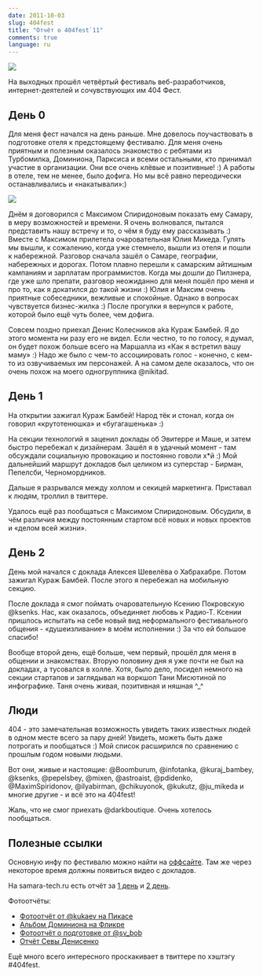 ```yaml
---
date: 2011-10-03
slug: 404fest
title: "Отчёт о 404fest`11"
comments: true
language: ru
---
```


<p><img src="/images/404fest2011/logo.jpg"></p>

На выходных прошёл четвёртый фестиваль веб-разработчиков, интернет-деятелей и
сочувствующих им 404 Фест.

## День 0
  
Для меня фест начался на день раньше. Мне довелось поучаствовать в подготовке
отеля к предстоящему фестивалю. Для меня очень приятным и полезным оказалось
знакомство с ребятами из Турбомилка, Доминиона, Парксиса и всеми остальными,
кто принимал участие в организации. Они все очень клёвые и позитивные! :) А
работы в отеле, тем не менее, было дофига. Но мы всё равно переодически
останавливались и «накатывали»:)

<p><img src="/images/404fest2011/me_preparing.jpg"></p>

Днём я договорился с Максимом Спиридоновым показать ему Самару, в меру
возможностей и времени. Я очень волновался, пытался представить нашу встречу и
то, о чём я буду ему рассказывать :) Вместе с Максимом прилетела
очаровательная Юлия Микеда. Гулять мы вышли, к сожалению, когда уже стемнело,
вышли из отеля и пошли к набережной. Разговор сначала зашёл о Самаре,
географии, набережных и дорогах. Потом плавно перешли к самарским айтишным
кампаниям и зарплатам программистов. Когда мы дошли до Пилзнера, где уже шло
препати, разговор неожиданно для меня пошёл про меня и про то, как я докатился
до такой жизни :) Юлия и Максим очень приятные собеседники, вежливые и
спокойные. Однако в вопросах чувствуется бизнес-жилка :) После прогулки я
вернулся к работе, которой было ещё чуть более, чем дофига.

Совсем поздно приехал Денис Колесников aka Кураж Бамбей. Я до этого момента ни
разу его не видел. Если честно, то по голосу, я думал, он будет похож больше
всего на Маршалла из «Как я встретил вашу маму» :) Надо же было с чем-то
ассоциировать голос - конечно, с кем-то из озвучиваемых им персонажей. А на
самом деле оказалось, что он очень похож на моего одногруппника @nikitad.

## День 1

На открытии зажигал Кураж Бамбей! Народ тёк и стонал, когда он говорил
«крутотенюшка» и «бугагашенька» :)

На секции технологий я заценил доклады об Эвитерре и Маше, и затем быстро
перебежал к дизайнерам. Зашёл я в удачный момент - там обсуждали социальную
провокацию и постоянно говоли х*й :) Мой дальнейший маршрут докладов был
целиком из суперстар - Бирман, Пепелсби, Черномордников.

Дальше я разрывался между холлом и секицей маркетинга. Приставал к людям,
троллил в твиттере.

Удалось ещё раз пообщаться с Максимом Спиридоновым. Обсудили, в чём различия
между постоянным стартом всё новых и новых проектов и «делом всей жизни».

## День 2
  
День мой начался с доклада Алексея Шевелёва о Хабрахабре. Потом зажигал Кураж
Бамбей. После этого я перебежал на мобильную секцию.

После доклада я смог поймать очаровательную Ксению Покровскую @ksenks. Нас,
как оказалось, объединяет любовь к Радио-Т. Ксении пришлось испытать на себе
новый вид неформального фестивального общения - «душеизливание» в моём
исполнении :) За что ей большое спасибо!

Вообще второй день, ещё больше, чем первый, прошёл для меня в общении и
знакомствах. Вторую половину дня я уже почти не был на докладах, а тусовался в
холле. Хотя, было дело, посидел немного на секции стартапов и заглядывал на
воркшоп Тани Мисютиной по инфографике. Таня очень живая, позитивная и няшная
^_^

## Люди

404 - это замечательная возможность увидеть таких известных людей в одном
месте всего за пару дней! Увидеть, можеть быть даже потрогать и пообщаться :)
Мой список расширился по сравнению с прошлым годом новыми людьми.

Вот они, живые и настоящие: @Boomburum, @infotanka, @kuraj_bambey, @ksenks,
@pepelsbey, @mixen, @astroaist, @pdidenko, @MaximSpiridonov, @ilyabirman,
@chikuyonok, @kukutz, @ju_mikeda и многие другие - и всё это на 404fest!

Жаль, что не смог приехать @darkboutique. Очень хотелось пообщаться.

## Полезные ссылки

Основную инфу по фестивалю можно найти на [оффсайте](http://http://2011.404fest.ru/). Там же через некоторое время должны появиться видео с докладов.

На samara-tech.ru есть отчёт за [1 день](http://www.samara-tech.ru/news/events/3989-v-samare-zavershilsja-pervyj-den-festivalja-404) и [2 день](http://www.samara-tech.ru/news/events/3990-festival-404--den-vtoroj-skaz-o-tom-kak-mer-samary-s-veb-razrabotchikami-poobschalsja).

Фотоотчёты:

* [Фотоотчёт от @kukaev на Пикасе](https://picasaweb.google.com/102958452505670086518/404fest2011#)
* [Альбом Доминиона на Фликре](http://www.flickr.com/photos/st-dominion/sets/72157627682940661/)
* [Фотоотчёт о подготовке от @sv_bob](http://sv-bob.livejournal.com/336377.html)
* [Отчёт Севы Денисенко](https://picasaweb.google.com/113373230160482105058/2011404fest?authkey=Gv1sRgCO_upL3j353ZHQ)
  
Ещё много всего интересного проскакивает в твиттере по хэштэгу #404fest.

